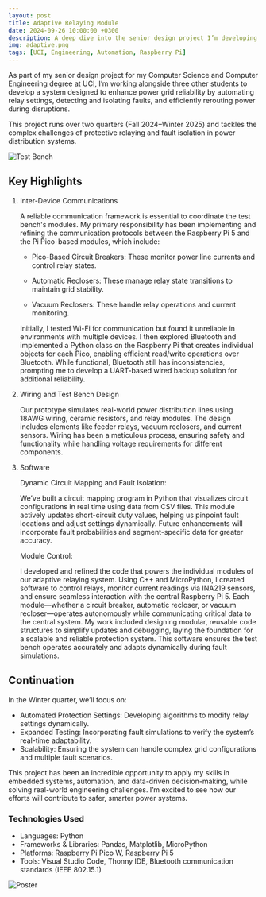 ```yaml
---
layout: post
title: Adaptive Relaying Module
date: 2024-09-26 10:00:00 +0300
description: A deep dive into the senior design project I’m developing with my team at UCI, focusing on dynamic fault detection, inter-device communication, and robust circuit mapping.
img: adaptive.png
tags: [UCI, Engineering, Automation, Raspberry Pi]
---
```


As part of my senior design project for my Computer Science and Computer Engineering degree at UCI, I’m working alongside three other students to develop a system designed to enhance power grid reliability by automating relay settings, detecting and isolating faults, and efficiently rerouting power during disruptions.

This project runs over two quarters (Fall 2024–Winter 2025) and tackles the complex challenges of protective relaying and fault isolation in power distribution systems.

![Test Bench]({{site.baseurl}}/assets/img/adaptive-relaying.jpg)

## Key Highlights

1. Inter-Device Communications

   A reliable communication framework is essential to coordinate the test bench's modules. My primary responsibility has been implementing and refining the communication protocols between the Raspberry Pi 5 and the Pi Pico-based modules, which include:

   - Pico-Based Circuit Breakers: These monitor power line currents and control relay states.

   - Automatic Reclosers: These manage relay state transitions to maintain grid stability.

   - Vacuum Reclosers: These handle relay operations and current monitoring.

   Initially, I tested Wi-Fi for communication but found it unreliable in environments with multiple devices. I then explored Bluetooth and implemented a Python class on the Raspberry Pi that creates individual objects for each Pico, enabling efficient read/write operations over Bluetooth. While functional, Bluetooth still has inconsistencies, prompting me to develop a UART-based wired backup solution for additional reliability.

2. Wiring and Test Bench Design

   Our prototype simulates real-world power distribution lines using 18AWG wiring, ceramic resistors, and relay modules. The design includes elements like feeder relays, vacuum reclosers, and current sensors. Wiring has been a meticulous process, ensuring safety and functionality while handling voltage requirements for different components.

3. Software

   Dynamic Circuit Mapping and Fault Isolation:

   We’ve built a circuit mapping program in Python that visualizes circuit configurations in real time using data from CSV files. This module actively updates short-circuit duty values, helping us pinpoint fault locations and adjust settings dynamically. Future enhancements will incorporate fault probabilities and segment-specific data for greater accuracy.

   Module Control:

   I developed and refined the code that powers the individual modules of our adaptive relaying system. Using C++ and MicroPython, I created software to control relays, monitor current readings via INA219 sensors, and ensure seamless interaction with the central Raspberry Pi 5. Each module—whether a circuit breaker, automatic recloser, or vacuum recloser—operates autonomously while communicating critical data to the central system. My work included designing modular, reusable code structures to simplify updates and debugging, laying the foundation for a scalable and reliable protection system. This software ensures the test bench operates accurately and adapts dynamically during fault simulations.

## Continuation

In the Winter quarter, we’ll focus on:

- Automated Protection Settings: Developing algorithms to modify relay settings dynamically.
- Expanded Testing: Incorporating fault simulations to verify the system’s real-time adaptability.
- Scalability: Ensuring the system can handle complex grid configurations and multiple fault scenarios.

This project has been an incredible opportunity to apply my skills in embedded systems, automation, and data-driven decision-making, while solving real-world engineering challenges. I’m excited to see how our efforts will contribute to safer, smarter power systems.

### Technologies Used

- Languages: Python
- Frameworks & Libraries: Pandas, Matplotlib, MicroPython
- Platforms: Raspberry Pi Pico W, Raspberry Pi 5
- Tools: Visual Studio Code, Thonny IDE, Bluetooth communication standards (IEEE 802.15.1)

![Poster]({{site.baseurl}}/assets/img/yyy.jpg)
